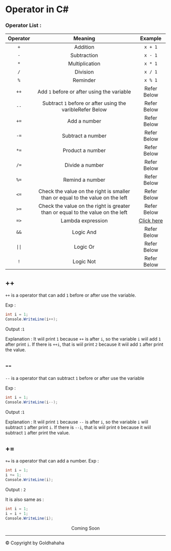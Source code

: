 # Operator in C#
### Operator List :
|Operator|Meaning|Example|
|:--------:|:-----:|:----:|
|`+`|   Addition   |`x + 1`|
|`-`|Subtraction|`x - 1`|
|`*`|Multiplication|`x * 1`|
|`/`|Division|`x / 1`|
|`%`|Reminder|`x % 1`|
|`++`|Add `1` before or after using the variable|Refer Below|
|`--`|Subtract `1` before or after using the varibleRefer Below|Refer Below|
|`+=`|Add a number|Refer Below|
|`-=`|Subtract a number|Refer Below|
|`*=`|Product a number|Refer Below|
|`/=`|Divide a number|Refer Below|
|`%=`|Remind a number|Refer Below|
|`<=`|Check the value on the right is smaller than or equal to the value on the left|Refer Below|
|`>=`|Check the value on the right is greater than or equal to the value on the left|Refer Below|
|`=>`|Lambda expression|[Click here](https://github.com/Goldhahaha/Unity/blob/master/My%20C%23%20learning%20experience/return.md)|
|`&&`|Logic And|Refer Below|
|<code>&#124;&#124;</code>|Logic Or|Refer Below|
|`!`|Logic Not|Refer Below|
</a>

## ++
`++` is a operator that can add `1` before or after use the variable.

Exp :
```cs
int i = 1;
Console.WriteLine(i++);
```

Output :`1`

Explanation : It wiil print `1` because `++` is after `i`, so the variable `i` wiil add `1` after print `i`. If there is `++i`, that is wiil print `2` because it wiil add `1` after print the value.

## --
`--` is a operator that can subtract `1` before or after use the variable

Exp :
```cs
int i = 1;
Console.WriteLine(i--);
```

Output :`1`

Explanation : It wiil print `1` because `--` is after `i`, so the variable `i` wiil subtract `1` after print `i`. If there is `--i`, that is wiil print `0` because it wiil subtract `1` after print the value.

## += 
`+=` is a operator that can add a number.
Exp : 
```cs
int i = 1;
i += 1;
Console.WriteLine(i);
```

Output : `2`

It is also same as :
```cs
int i = 1;
i = i + 1;
Console.WriteLine(i);
```
<p align="center">
Coming Soon
<p>
  
------
© Copyright by Goldhahaha



